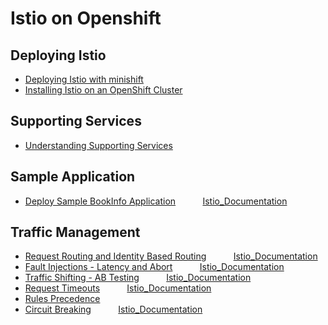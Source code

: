 # Istio on Openshift


## Deploying Istio

* [Deploying Istio with minishift](./DeployingIstioWithMinishift.md)
* [Installing Istio on an OpenShift Cluster](./InstallingIstioOnOpenshift.md) 

## Supporting Services
* [Understanding Supporting Services](./UsingIstioSupportingServices.md)


## Sample Application 
* [Deploy Sample BookInfo Application](./DeployingSampleApplication.md)&nbsp;&nbsp;&nbsp;&nbsp;&nbsp;&nbsp;&nbsp;&nbsp;&nbsp;&nbsp; [Istio_Documentation](https://istio.io/docs/examples/bookinfo/)

## Traffic Management
* [Request Routing and Identity Based Routing](./RequestRouting.md)&nbsp;&nbsp;&nbsp;&nbsp;&nbsp;&nbsp;&nbsp;&nbsp;&nbsp;&nbsp;   [Istio_Documentation](https://istio.io/docs/tasks/traffic-management/request-routing/)	
* [Fault Injections - Latency and Abort](./FaultInjection.md)&nbsp;&nbsp;&nbsp;&nbsp;&nbsp;&nbsp;&nbsp;&nbsp;&nbsp;&nbsp;     [Istio_Documentation](https://istio.io/docs/tasks/traffic-management/fault-injection.html)
* [Traffic Shifting - AB Testing](./ABTesting.md)&nbsp;&nbsp;&nbsp;&nbsp;&nbsp;&nbsp;&nbsp;&nbsp;&nbsp;&nbsp;     [Istio_Documentation](https://istio.io/docs/tasks/traffic-management/traffic-shifting/)
* [Request Timeouts](./RequestTimeOut.md)&nbsp;&nbsp;&nbsp;&nbsp;&nbsp;&nbsp;&nbsp;&nbsp;&nbsp;&nbsp;      [Istio_Documentation](https://istio.io/docs/tasks/traffic-management/request-timeouts)
* [Rules Precedence](./RulesPrecedence.md)&nbsp;&nbsp;&nbsp;&nbsp;&nbsp;&nbsp;&nbsp;&nbsp;&nbsp;&nbsp;     
* [Circuit Breaking](./CircuitBreaking.md)&nbsp;&nbsp;&nbsp;&nbsp;&nbsp;&nbsp;&nbsp;&nbsp;&nbsp;&nbsp; [Istio_Documentation](https://istio.io/docs/tasks/traffic-management/circuit-breaking)